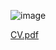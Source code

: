 ![image](https://github.com/user-attachments/assets/711d50ff-5783-41dd-9e04-c42bb355ef1e)

[CV.pdf](https://github.com/user-attachments/files/17247840/Resume.GL.-.2024.pdf)
